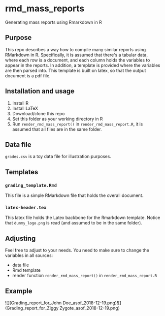 # rmd_mass_reports
Generating mass reports using Rmarkdown in R



## Purpose
This repo describes a way how to compile many similar reports using RMarkdown in R. 
Specifically, it is assumed that there's a tabular data, where each row is a document,
and each column holds the variables to appear in the reports. 
In addition, a template is provided where the variables are then parsed into. 
This template is built on latex, so that the output document is a pdf file.


## Installation and usage

1. Install R
2. Install LaTeX
3. Download/clone this repo
4. Set this folder as your working directory in R
5. Run `render_rmd_mass_report()` in `render_rmd_mass_report.R`, it is assumed that all files are in the same folder.





## Data file

`grades.csv` is a toy data file for illustration purposes.


## Templates


### `grading_template.Rmd`

This file is a simple RMarkdown file that holds the overall document. 


### `latex-header.tex`

This latex file holds the Latex backbone for the Rmarkdown template. Notice that `dummy_logo.png` is read (and assumed to be in the same folder).


## Adjusting


Feel free to adjust to your needs. You need to make sure to change the variables in all sources:

- data file
- Rmd template
- render function `render_rmd_mass_report()` in `render_rmd_mass_report.R`



## Example


![](Grading_report_for_John Doe_asof_2018-12-19.png)![](Grading_report_for_Ziggy Zygote_asof_2018-12-19.png)